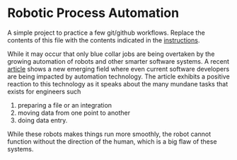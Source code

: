 # Robotic Process Automation

A simple project to practice a few git/github workflows. Replace the contents of this file with the contents indicated in the [instructions](https://sdtimes.com/softwaredev/rpa-handling-mundane-tasks-freeing-up-developers/).

While it may occur that only blue collar jobs are being overtaken by the growing automation of robots and other smarter software systems. A recent [article](https://sdtimes.com/softwaredev/rpa-handling-mundane-tasks-freeing-up-developers/) shows a new emerging field where even current software developers are being impacted by automation technology.
The article exhibits a positive reaction to this technology as it speaks about the many mundane tasks that exists for engineers such

1. preparing a file or an integration
2. moving data from one point to another
3. doing data entry.

While these robots makes things run more smoothly, the robot cannot function without the direction of the human, which is a big flaw of these systems.
